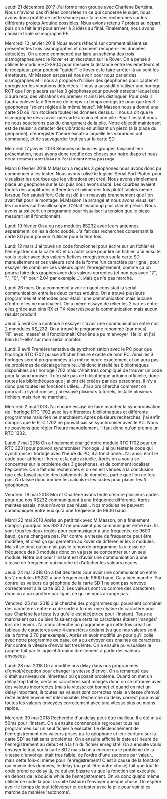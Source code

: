 Jeudi 21 décembre 2017
J'ai formé mon groupe avec Charlène Berteina. Nous n'avions pas d'idées concrètes en ce qui concerne le sujet, nous avons donc profité de cette séance pour faire des recherches sur les différents projets Arduino possibles.
Nous avions retenu 7 projets au départ, puis on a fait le tri pour arriver à 3 idées au final.
Finalement, nous avons choisi le triple sismographe RF.

Mercredi 10 janvier 2018
Nous avons réfléchi sur comment allaient se presenter les trois sismographes et comment récupérer les données détectées. On a donc commencé par faire un schéma des trois sismographes avec le Rover et un récepteur sur le Rover. On a pensé à utiliser le module HC-SR04 pour mesurer la distance entre les émetteurs et le récepteur, pour pouboir "guider" le Rover et le faire arrêter là où sont les émetteurs. Mr Masson est passé nous voir pour nous parler des sismographes et il nous a proposé d'utiliser des géophones pour capter et enregistrer les vibrations détectées. Il nous a aussi dit d'utiliser une horloge RCT que l'on placera sur les 3 géophones pour pouvoir détecter lequel des 3 aura reçu des vibrations en premier et ainsi les distinguer. Pour cela il faudra enlever la différence de temps au temps enregistré pour que les 3 géophones "soient réglés à la même heure". Mr Masson nous a donné une carte SD où l'on stockera toutes les données dessus. Il nous a dit que le sismographe devra avoir une carte arduino et une pile. Pour l'instant nous ne nous soucierons pas du chargement de la pile. Notre objectif maintenant est de réussir à détecter des vibrations en utilisant un piezo (à la place du géophone), d'enregister l'heure excate à laquelle les vibrarions ont commencé, et de sauvegarder tout ça sur la  carte SD.

Mercredi 17 janvier 2018
Séances où tous les groupes faisaient leur présentation, nous avons donc rectifié des choses sur notre diapo et nous nous sommes entraînées à l'oral avant notre passage.

Mardi 6 février 2018
M.Masson a reçu les 3 géophones nous avons donc pu commencer à les tester. Nous avons utilisé le logiciel Serial Port Plotter pour visualiser les courbes que les vibrations ont créé. Nous avons simplement placé un géophone sur le sol puis nous avons sauté. Les courbes avaient toutes des amplitudes différentes et même des fois plutôt faibles même lorsque l'on sautait fort. Cela est dû à un mauvais branchement que l'on avait fait pour le montage. M.Masson l'a arrangé et nous avons visualiser les courbes sur l'oscilloscope. C'était beaucoup plus clair et précis.
Nous avons aussi écrit un programme pour visualiser la tension que le piezo mesurait (et il fonctionnait).

Lundi 19 février
On a eu nos modules RS232 avec leurs antennes séparément, on les a donc soudé. J'ai fait des recherches consernant la carte SD pour pouvoir l'utiliser pour la 1ère fois. 

Lundi 12 mars
J'ai touvé un code fonctionnel pour écrire sur un fichier et l'enregistrer sur la carte SD et un autre code pour lire ce fichier. J'ai ensuite voulu tester avec des valeurs fictives enregistrées sur la carte SD manuellement et ces valeurs sont de la forme 'un caractère par ligne', pour essayer de combiner ces valeurs après l'enregistrement, comme ça on pourra faire des graphes avec des valeurs correctes (et non pas avec "2", ".", "0", "4" pour 2.04 par exemple...). Mais ça n'a pas marché.

Lundi 26 mars
On a commencé à voir en quoi consistait la serial communication entre les deux cartes Arduino. On a trouvé plusieurs programmes et méthodes pour établir une communication mais aucune d'entre elles ne marchaient. On a même essayé de relier les 2 cartes entre elles grâce aux pins RX et TX réservés pour la communication mais aucun résulat produit!

Jeudi 5 avril
On a continué à essayer d'avoir une communication entre nos 2 mmodules RS_232. On a trouvé le programme renommé (par nous) 'RF_avec_masse' et il fonctionnait! Charlène a pu m'envoyer 'Hello' et j'ai bien lu 'Hello' sur mon serial monitor.

Lundi 9 avril
Première tentative de synchronisation avec le PC pour que l'horloge RTC 1702 puisse afficher l'heure exacte de mon PC. Ainsi les 3 horloges seront programmées à la même heure exactement et on aura pas de problèmes de décalage horaire. J'ai donc installé les bibliothèques disponibles de l'horloge 1702 mais c'était très compliqué de trouver un code pour la synchroniser. Il n'existe pas de bibliothèque arduino officielle, donc toutes les bibliothèques que j'ai ont été créées par des personnes, il n'y a donc pas toutes les fonctions utiles... J'ai alors cherché comment on pourrait la synchroniser, j'ai essayé plusieurs tutoriels, installé plusieurs fichiers mais rien ne marchait.

Mercredi 2 mai 2018
J'ai encore essayé de faire marcher la synchronisation de l'horloge RTC 1702 avec les différentes bibiliothèques et différents programmes mais rien ne marchaient. Après plusieurs recherches, j'ai enfin compris que le RTC 1702 ne pouvait pas se synchroniser avec le PC. Nous ne pouvions que régler l'heure manuellement. Il faut donc qu'on prenne un RTC 1302.

Lundi 7 mai 2018
On a finalement changé notre module RTC 1702 pour un RTC 3231 pour pouvoir synchroniser l'horloge. J'ai pu tester le code qui synchronise l'horloge avec l'heure du PC, il a fonctionné. J'ai aussi écrit le code pour afficher l'heure et la date actuelle.
Après on a voulu se concentrer sur le problème des 3 géophones, et de comment localiser l'épicentre. On a fait des recherches et on en est venues à la conclusion que cela faisait partie des traitements de données, partie que l'on ne fera pas. On laisse donc tomber les calculs et les codes pour placer les 3 géophones.

Vendredi 18 mai 2018
Moi et Charlène avons tenté d'écrire plusieurs codes pour que nos RS232 communiquent à une fréquence différente. Après maintes essais, nous n'avons pas réussi... Nos modules ne peuvent communiquer entre eux qu'à une fréquence de 9600 baud.

Mardi 22 mai 2018
Après un petit talk avec M.Masson, on a finalement compris pourquoi nos RS232 ne pouvaient pas communiquer entre eux. Ils sont tous les deux reglés pour communiquer à une fréquence de 9600 baud, ça ne changera pas. Par contre la vitesse de fréquence peut être modifiée, et c'est ça qui permettra au Rover de différenier les 3 modules. Mais il se peut qu'on n'ait pas le temps de programmer la vitesse de fréquence des 3 modules donc on va juste se concentrer sur un seul module. Notre but pour l'instant est d'avoir une communication à une vitesse de fréquence qui marche et d'afficher les valeurs reçues.

Jeudi 24 mai 2018
On a fait des tests pour avoir une communication entre les 2 modules RS232 à une fréquence de 9600 baud. Ca a bien marché. Par contre les valeurs du géophone de la carte SD 1 ne sont pas renvoyé correctement à la carte SD 2. Les valeurs sont vu comme des caractères donc on a un carctère par ligne, ce qui ne nous arrange pas.

Vendredi 25 mai 2018
J'ai cherché des programmes qui pouvaient combiner des caractères entre eux de sorte à former une chaîne de caractère pour que Charlène les teste (vu qu'elle est récéptrice pour l'instant). Tous ne marchaient pas ou bien faisaient que certains caractères étaient 'mangés' lors de l'envoi. J'ai donc cherché un programme qui cette fois créait un tableau de caractères avec 4 caractères dedans (vu que nos valeurs sont de la forme 3.70 par exemple). Après en avoir modifié un pour qu'il colle avec notre programme de base, on a pu envoyer des chaines de caractères. Par contre la vitesse d'envoi est très lente. On a ensuite pu visualiser le graphe fait par le logiciel Arduino directement à partir des valeurs envoyées.

Lundi 28 mai 2018
On a modifié nos delay dans nos programmes d'envoi/réception pour changer la vitesse d'envoi. On a remarqué que c'était au niveau de l'émetteur où ça posait problème. Quand on met un delay trop faible, certains caractères sont mangés donc on se retrouve avec des valeurs incorrectes (mais la vitesse est bonne) et quand on met un delay important, là toutes les valeurs sont correctes mais la vitesse d'envoi reste lente/l'envoie est interminable. Recherche du delay correct pour avoir toutes les valeurs envoyées correcement avec une vitesse plus ou moins rapide. 

Mercredi 30 mai 2018
Recherche d'un delay peut-être meilleur. Il a été mis à 50ms pour l'instant. On a ensuite commencé à regrouper tous les programmes sur un seul fichier à exécuter. Le déclenchement de l'enregistrement des valeurs prises par le géophone et leur écriture sur la carte SD1 se fait sans problèmes. On a ensuite affiché la date et l'heure de l'enregistrement au début et à la fin du fichier enregistré. On a ensuite voulu envoyer le tout sur la carte SD2 mais là on a encore eu le problème de la vitesse d'envoi qui était très faible, de l'ordre d'une seconde par valeur... mais cette fois-ci même pour l'enregistrement! C'est à cause de la fonction qui envoie des données, le delay (ou peut-être autre chose) fait que tout le code prend ce delay là, ce qui est bizarre vu que la fonction est exécutée en dehors de la boucle while de l'enregistrement. On va donc quand même utiliser ce code là pour la suite histoire d'envoyer quelque chose. On espère avoir le temps de tout téléverser et de tester avec la pile pour voir si ça marche de manière 'autonome'.
